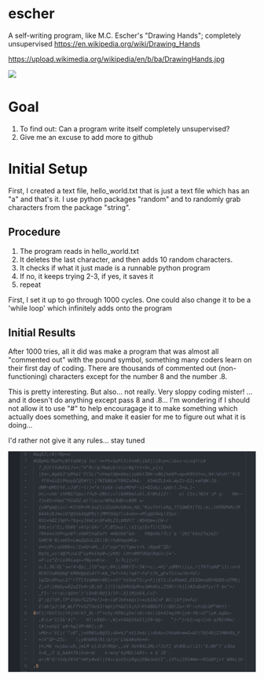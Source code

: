 # escher
A self-writing program, like  M.C. Escher's "Drawing Hands"; completely unsupervised
https://en.wikipedia.org/wiki/Drawing_Hands

https://upload.wikimedia.org/wikipedia/en/b/ba/DrawingHands.jpg

![](https://upload.wikimedia.org/wikipedia/en/b/ba/DrawingHands.jpg)

# Goal
1) To find out: Can a program write itself completely unsupervised?
2) Give me an excuse to add more to github

# Initial Setup
First, I created a text file, hello_world.txt that is just a text file which has an "a" and that's it.
I use python packages "random" and to randomly grab characters from the package "string".

## Procedure
1) The program reads in hello_world.txt
2) It deletes the last character, and then adds 10 random characters.
3) It checks if what it just made is a runnable python program
4) If no, it keeps trying 2-3, if yes, it saves it
4) repeat

First, I set it up to go through 1000 cycles. One could also change it to be a 'while loop' which infinitely adds onto the program

## Initial Results
After 1000 tries, all it did was make a program that was almost all "commented out" with the pound symbol, something many coders learn on their first day of coding. There are thousands of commented out (non-functioning) characters except for the number 8 and the number .8. 

This is pretty interesting.
But also... not really. Very sloppy coding mister! ... and it doesn't do anything except pass 8 and .8...
I'm wondering if I should not allow it to use "#" to help encouragage it to make something which actually does something, and make it easier for me to figure out what it is doing...

I'd rather not give it any rules... stay tuned

![](results1000.png)
